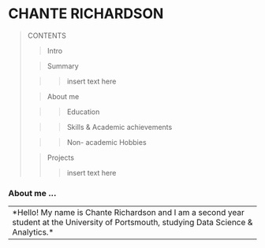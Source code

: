 # CHANTE RICHARDSON

> CONTENTS
> > Intro
> 
> > Summary
> 
> > > insert text here
> 
> >  About me
> 
> > > Education
> 
> > > Skills & Academic achievements
> 
> > > Non- academic Hobbies 
> 
> > Projects 
> > > insert text here


### About me ...

<table><tr><td>
*Hello! My name is Chante Richardson and I am a second year student at the University of Portsmouth, studying Data Science & Analytics.*
</td></tr></table>
